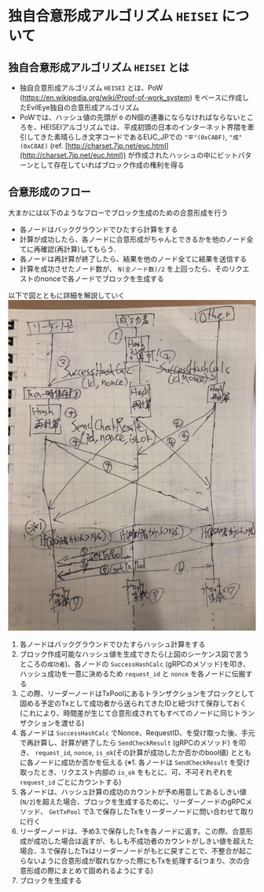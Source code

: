 # 独自合意形成アルゴリズム `HEISEI` について

## 独自合意形成アルゴリズム `HEISEI` とは
- 独自合意形成アルゴリズム `HEISEI` とは、PoW (https://en.wikipedia.org/wiki/Proof-of-work_system) をベースに作成したEvilEye独自の合意形成アルゴリズム
- PoWでは、ハッシュ値の先頭が `0` のN個の連番にならなければならないところを、HEISEIアルゴリズムでは、平成初頭の日本のインターネット界隈を牽引してきた素晴らしき文字コードであるEUC_JPでの `"平"(0xCABF)`, `"成"(0xC0AE)` (ref. [http://charset.7jp.net/euc.html](http://charset.7jp.net/euc.html)) が作成されたハッシュの中にビットパターンとして存在していればブロック作成の権利を得る

## 合意形成のフロー
大まかには以下のようなフローでブロック生成のための合意形成を行う

- 各ノードはバックグラウンドでひたすら計算をする
- 計算が成功したら、各ノードに合意形成がちゃんとできるかを他のノード全てに再確認(再計算)してもらう.
- 各ノードは再計算が終了したら、結果を他のノード全てに結果を送信する
- 計算を成功させたノード数が、 `N(全ノード数)/2` を上回ったら、そのリクエストのnonceで各ノードでブロックを生成する

以下で図とともに詳細を解説していく  
![](images/consensus.jpg)

1. 各ノードはバックグラウンドでひたすらハッシュ計算をする
2. ブロック作成可能なハッシュ値を生成できたら(上図のシーケンス図で言うところの`成功者`)、各ノードの `SuccessHashCalc` (gRPCのメソッド)を叩き、ハッシュ成功を一意に決めるため `request_id` と `nonce` を各ノードに伝搬する
3. この際、リーダーノードはTxPoolにあるトランザクションをブロックとして固める予定のTxとして成功者から送られてきたIDと紐づけて保存しておく(これにより、時間差が生じて合意形成されてもすべてのノードに同じトランザクションを渡せる)
4. 各ノードは `SuccessHashCalc` でNonce、RequestID、を受け取った後、手元で再計算し、計算が終了したら `SendCheckResult` (gRPCのメソッド) を叩き、 `request_id`, `nonce`, `is_ok`(その計算が成功したか否かのbool値) とともに各ノードに成功か否かを伝える (※1. 各ノードは `SendCheckResult` を受け取ったとき、リクエスト内部の `is_ok` をもとに、可、不可それぞれを `request_id` ごとにカウントする)
5. 各ノードは、ハッシュ計算の成功のカウントが予め用意してあるしきい値(`N/2`)を超えた場合、ブロックを生成するために、リーダーノードのgRPCメソッド、 `GetTxPool` で3.で保存したTxをリーダーノードに問い合わせて取りに行く
6. リーダーノードは、予め3.で保存したTxを各ノードに返す。この際、合意形成が成功した場合は返すが、もしも不成功者のカウントがしきい値を超えた場合、3.で保存したTxはリーダーノードがもとに戻すことで、不整合が起こらないように合意形成が取れなかった際にもTxを処理する(つまり、次の合意形成の際にまとめて固めれるようにする)
7. ブロックを生成する

